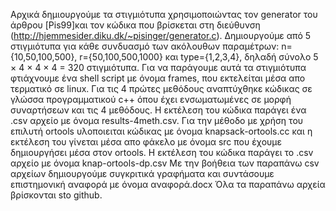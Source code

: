 Αρχικά δημιουργούμε τα στιγμιότυπα χρησιμοποιώντας τον generator του άρθρου [Pis99]και τον κώδικα που βρίσκεται στη διεύθυνση (http://hjemmesider.diku.dk/~pisinger/generator.c). Δημιουργούμε από 5 στιγμιότυπα για κάθε συνδυασμό των ακόλουθων παραμέτρων: n={10,50,100,500}, r={50,100,500,1000} και type={1,2,3,4}, δηλαδή σύνολο 5 × 4 × 4 × 4 = 320 στιγμιότυπα. Για να παράγουμε αυτά τα στιγμιότυπα φτιάχνουμε ένα shell script με όνομα frames, που εκτελείται μέσα απο τερματικό σε linux.
Για τις 4 πρώτες μεθόδους αναπτύχθηκε κώδικας σε γλώσσα προγραμματικού c++ όπου έχει ενσωματωμένες σε μορφή συναρτήσεων και τις 4 μεθόδους. Η εκτέλεση του κώδικα παράγει ένα .csv αρχείο με όνομα results-4meth.csv.
Για την μέθοδο με χρήση του επιλυτή ortools υλοποιειται κώδικας με όνομα knapsack-ortools.cc και η εκτέλεση του γίνεται μέσα απο φάκελο με όνομα src που έχουμε δημιουργήσει μέσα στον ortools. H εκτέλεση του κώδικα παράγει το .csv αρχείο με όνομα knap-ortools-dp.csv
Με την βοήθεια των παραπάνω csv αρχείων δημιουργούμε συγκριτικά γραφήματα και συντάσουμε επιστημονική αναφορά με όνομα αναφορά.docx 
Όλα τα παραπάνω αρχεία βρίσκονται sto github.
